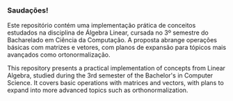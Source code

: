 ### Saudações!

Este repositório contém uma implementação prática de conceitos estudados na disciplina de Álgebra Linear, cursada no 3º semestre do Bacharelado em Ciência da Computação. A proposta abrange operações básicas com matrizes e vetores, com planos de expansão para tópicos mais avançados como ortonormalização.


This repository presents a practical implementation of concepts from Linear Algebra, studied during the 3rd semester of the Bachelor's in Computer Science. It covers basic operations with matrices and vectors, with plans to expand into more advanced topics such as orthonormalization.
